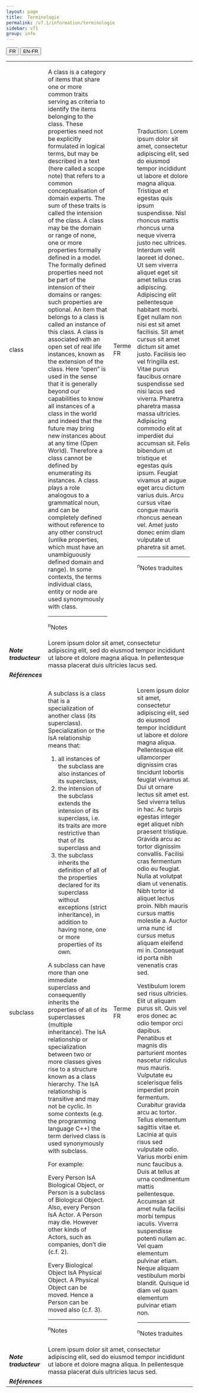 ```yaml
---
layout: page
title:  Terminologie
permalink: /v7.1/information/terminologie
sidebar: v71
group: info
---
```



<div class="lang-buttons">
  <button id="fr" class="activate">FR</button>
  <button id="en-fr">EN-FR</button>
</div>

<table>
<tbody>
<tr class="odd">
<td class="en"><p>class</p></td>
<td class="en" style="width: 35%"><p>A class is a category of items that share one or more common traits serving as criteria to identify the items belonging to the class. These properties need not be explicitly formulated in logical terms, but may be described in a text (here called a scope note) that refers to a common conceptualisation of domain experts. The sum of these traits is called the intension of the class. A class may be the domain or range of none, one or more properties formally defined in a model. The formally defined properties need not be part of the intension of their domains or ranges: such properties are optional. An item that belongs to a class is called an instance of this class. A class is associated with an open set of real life instances, known as the extension of the class. Here “open” is used in the sense that it is generally beyond our capabilities to know all instances of a class in the world and indeed that the future may bring new instances about at any time (Open World). Therefore a class cannot be defined by enumerating its instances. A class plays a role analogous to a grammatical noun, and can be completely defined without reference to any other construct (unlike properties, which must have an unambiguously defined domain and range). In some contexts, the terms individual class, entity or node are used synonymously with class. </p>
<hr>
<p><sup>n</sup>Notes</p></td>
<td><p>Terme FR</p></td>
<td><p>Traduction: Lorem ipsum dolor sit amet, consectetur adipiscing elit, sed do eiusmod tempor incididunt ut labore et dolore magna aliqua. Tristique et egestas quis ipsum suspendisse. Nisl rhoncus mattis rhoncus urna neque viverra justo nec ultrices. Interdum velit laoreet id donec. Ut sem viverra aliquet eget sit amet tellus cras adipiscing. Adipiscing elit pellentesque habitant morbi. Eget nullam non nisi est sit amet facilisis. Sit amet cursus sit amet dictum sit amet justo. Facilisis leo vel fringilla est. Vitae purus faucibus ornare suspendisse sed nisi lacus sed viverra. Pharetra pharetra massa massa ultricies. Adipiscing commodo elit at imperdiet dui accumsan sit. Felis bibendum ut tristique et egestas quis ipsum. Feugiat vivamus at augue eget arcu dictum varius duis. Arcu cursus vitae congue mauris rhoncus aenean vel. Amet justo donec enim diam vulputate ut pharetra sit amet.</p>
<hr>
<p><sup>n</sup>Notes traduites</p></td>
</tr>
<tr class="even">
<td><strong><em>Note traducteur</em></strong></td>
<td colspan="3">Lorem ipsum dolor sit amet, consectetur adipiscing elit, sed do eiusmod tempor incididunt ut labore et dolore magna aliqua. In pellentesque massa placerat duis ultricies lacus sed.</td>
</tr>
<tr class="odd">
<td><strong><em>Références</em></strong></td>
<td colspan="3"></td>
</tr>
<tr class="even">
<td class="en"><p>subclass</p></td>
<td class="en"><p>A subclass is a class that is a specialization of another class (its superclass). Specialization or the IsA relationship means that:</p>
<ol>
<li>all instances of the subclass are also instances of its superclass,</li> 
<li>the intension of the subclass extends the intension of its superclass, i.e. its traits are more restrictive than that of its superclass and </li>
<li>the subclass inherits the definition of all of the properties declared for its superclass without exceptions (strict inheritance), in addition to having none, one or more properties of its own.</li>
</ol>
<p>A subclass can have more than one immediate superclass and consequently inherits the properties of all of its superclasses (multiple inheritance). The IsA relationship or specialization between two or more classes gives rise to a structure known as a class hierarchy. The IsA relationship is transitive and may not be cyclic. In some contexts (e.g. the programming language C++) the term derived class is used synonymously with subclass.</p>

<p>For example:</p>
<p>Every Person IsA Biological Object, or Person is a subclass of Biological Object. 
Also, every Person IsA Actor. A Person may die. However other kinds of Actors, such as companies, don’t die (c.f. 2).</p>
<p>Every Biological Object IsA Physical Object. A Physical Object can be moved. Hence a Person can be moved also (c.f. 3).</p>
</p>
<hr>
<p><sup>n</sup>Notes</p></td>
<td><p>Terme FR</p></td>
<td><p>Lorem ipsum dolor sit amet, consectetur adipiscing elit, sed do eiusmod tempor incididunt ut labore et dolore magna aliqua. Pellentesque elit ullamcorper dignissim cras tincidunt lobortis feugiat vivamus at. Dui ut ornare lectus sit amet est. Sed viverra tellus in hac. Ac turpis egestas integer eget aliquet nibh praesent tristique. Gravida arcu ac tortor dignissim convallis. Facilisi cras fermentum odio eu feugiat. Nulla at volutpat diam ut venenatis. Nibh tortor id aliquet lectus proin. Nibh mauris cursus mattis molestie a. Auctor urna nunc id cursus metus aliquam eleifend mi in. Consequat id porta nibh venenatis cras sed.</p>
<p>Vestibulum lorem sed risus ultricies. Elit ut aliquam purus sit. Quis vel eros donec ac odio tempor orci dapibus. Penatibus et magnis dis parturient montes nascetur ridiculus mus mauris. Vulputate eu scelerisque felis imperdiet proin fermentum. Curabitur gravida arcu ac tortor. Tellus elementum sagittis vitae et. Lacinia at quis risus sed vulputate odio. Varius morbi enim nunc faucibus a. Duis at tellus at urna condimentum mattis pellentesque. Accumsan sit amet nulla facilisi morbi tempus iaculis. Viverra suspendisse potenti nullam ac. Vel quam elementum pulvinar etiam. Neque aliquam vestibulum morbi blandit. Quisque id diam vel quam elementum pulvinar etiam non.</p>
<hr>
<p><sup>n</sup>Notes traduites</p></td>
</tr>
<tr class="odd">
<td><strong><em>Note traducteur</em></strong></td>
<td colspan="3">Lorem ipsum dolor sit amet, consectetur adipiscing elit, sed do eiusmod tempor incididunt ut labore et dolore magna aliqua. In pellentesque massa placerat duis ultricies lacus sed.</td>
</tr>
<tr class="even">
<td><strong><em>Références</em></strong></td>
<td colspan="3"></td>
</tr>
</tbody>
</table>


